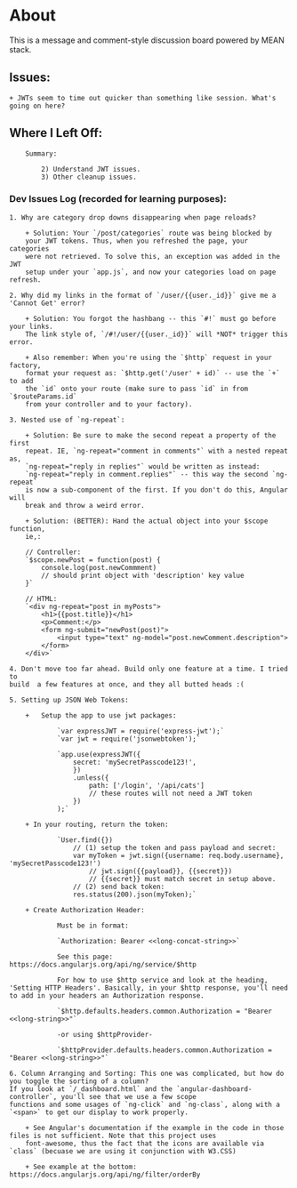 # About
This is a message and comment-style discussion board powered by MEAN stack.

## Issues:

	+ JWTs seem to time out quicker than something like session. What's going on here?

## Where I Left Off:

		Summary:

			2) Understand JWT issues.
			3) Other cleanup issues.

### Dev Issues Log (recorded for learning purposes):

	1. Why are category drop downs disappearing when page reloads?

		+ Solution: Your `/post/categories` route was being blocked by
		your JWT tokens. Thus, when you refreshed the page, your categories
		were not retrieved. To solve this, an exception was added in the JWT
		setup under your `app.js`, and now your categories load on page refresh.

	2. Why did my links in the format of `/user/{{user._id}}` give me a
	'Cannot Get' error?

		+ Solution: You forgot the hashbang -- this `#!` must go before your links.
		The link style of, `/#!/user/{{user._id}}` will *NOT* trigger this error.

		+ Also remember: When you're using the `$http` request in your factory,
		format your request as: `$http.get('/user' + id)` -- use the `+` to add
		the `id` onto your route (make sure to pass `id` in from `$routeParams.id`
		from your controller and to your factory).

	3. Nested use of `ng-repeat`:

		+ Solution: Be sure to make the second repeat a property of the first
		repeat. IE, `ng-repeat="comment in comments"` with a nested repeat as,
		`ng-repeat="reply in replies"` would be written as instead:
		`ng-repeat="reply in comment.replies"` -- this way the second `ng-repeat`
		is now a sub-component of the first. If you don't do this, Angular will
		break and throw a weird error.

		+ Solution: (BETTER): Hand the actual object into your $scope function,
		ie,:

		// Controller:
		`$scope.newPost = function(post) {
			console.log(post.newCommment)
			// should print object with 'description' key value
		}`

		// HTML:
		`<div ng-repeat="post in myPosts">
			<h1>{{post.title}}</h1>
			<p>Comment:</p>
			<form ng-submit="newPost(post)">
				<input type="text" ng-model="post.newComment.description">
			</form>
		</div>`

	4. Don't move too far ahead. Build only one feature at a time. I tried to
	build  a few features at once, and they all butted heads :(

	5. Setting up JSON Web Tokens:

		+	Setup the app to use jwt packages:

				`var expressJWT = require('express-jwt');`
				`var jwt = require('jsonwebtoken');`

				`app.use(expressJWT({
					secret: 'mySecretPasscode123!',
					})
					.unless({
						path: ['/login', '/api/cats']
						// these routes will not need a JWT token
					})
				);`

		+ In your routing, return the token:

				`User.find({})
					// (1) setup the token and pass payload and secret:
					var myToken = jwt.sign({username: req.body.username}, 'mySecretPasscode123!')
						// jwt.sign({{payload}}, {{secret}})
						// {{secret}} must match secret in setup above.
					// (2) send back token:
					res.status(200).json(myToken);`

		+ Create Authorization Header:

				Must be in format:

				`Authorization: Bearer <<long-concat-string>>`

				See this page: https://docs.angularjs.org/api/ng/service/$http

				For how to use $http service and look at the heading, 'Setting HTTP Headers'. Basically, in your $http response, you'll need to add in your headers an Authorization response.

				`$http.defaults.headers.common.Authorization = "Bearer <<long-string>>"`

				-or using $httpProvider-

				`$httpProvider.defaults.headers.common.Authorization = "Bearer <<long-string>>"`

	6. Column Arranging and Sorting: This one was complicated, but how do you toggle the sorting of a column?
	If you look at `/_dashboard.html` and the `angular-dashboard-controller`, you'll see that we use a few scope
	functions and some usages of `ng-click` and `ng-class`, along with a `<span>` to get our display to work properly.

		+ See Angular's documentation if the example in the code in those files is not sufficient. Note that this project uses
		font-awesome, thus the fact that the icons are available via `class` (becuase we are using it conjunction with W3.CSS)

		+ See example at the bottom: https://docs.angularjs.org/api/ng/filter/orderBy
